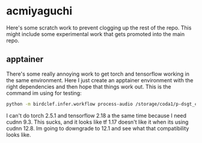 # acmiyaguchi

Here's some scratch work to prevent clogging up the rest of the repo.
This might include some experimental work that gets promoted into the main repo.

## apptainer

There's some really annoying work to get torch and tensorflow working in the same environment.
Here I just create an apptainer environment with the right dependencies and then hope that things work out.
This is the command im using for testing:

```bash
python -m birdclef.infer.workflow process-audio /storage/coda1/p-dsgt_clef2025/0/shared/birdclef/raw/birdclef-2025/train_soundscapes ~/scratch/birdclef/2025/infer-soundscape --assert-gpu --model-name Perch --num-workers 2
```

I can't do torch 2.5.1 and tensorflow 2.18 a the same time because I need cudnn 9.3.
This sucks, and it looks like tf 1.17 doesn't like it when its using cudnn 12.8.
Im going to downgrade to 12.1 and see what that compatibility looks like.
